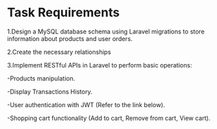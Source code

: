 
<h1>Task Requirements</h1>


1.Design a MySQL database schema using Laravel migrations to store information about products and user orders.

2.Create the necessary relationships

3.Implement RESTful APIs in Laravel to perform basic operations:

-Products manipulation.

-Display Transactions History.

-User authentication with JWT (Refer to the link below). 

-Shopping cart functionality (Add to cart, Remove from cart, View cart).

